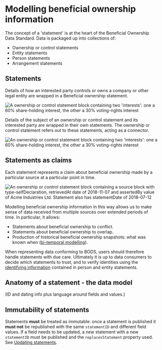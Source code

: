 Modelling beneficial ownership information
==========================================

The concept of a 'statement' is at the heart of the Beneficial Ownership Data Standard. Data is packaged up into collections of:

* Ownership or control statements
* Entity statements
* Person statements
* Arrangement statements

## Statements

Details of how an interested party controls or owns a company or other legal entity are wrapped in a Beneficial ownership statement.

![A ownership or control statement block containing two 'interests': one a 60% share-holding interest, the other a 30% voting-rights interest](_assets/data-schema-model-1.svg)

Details of the subject of an ownership or control statement and its interested party are wrapped in their own statements. The ownership or control statement refers out to these statements, acting as a connector.

![An ownership or control statement block containing two 'interests': one a 60% share-holding interest, the other a 30% voting-rights interest](_assets/data-schema-model-2.svg)

## Statements as claims

Each statement represents a claim about beneficial ownership made by a particular source at a particular point in time.

![An ownership or control statement block containing a source block with type-selfDeclaration, retrievedAt date of 2018-11-07 and assertedBy value of Acme Industries Ltd. Statement also has statementDate of 2018-07-12](_assets/data-schema-model-3.svg)

Modelling beneficial ownership information in this way allows us to make sense of data received from multiple sources over extended periods of time. In particular, it allows:

* Statements about beneficial ownership to conflict.
* Statements about beneficial ownership to overlap.
* Production of historical beneficial ownership snapshots: what was known when ([bi-temporal modelling](https://en.wikipedia.org/wiki/Bitemporal_Modeling)).

When representing data conforming to BODS, users should therefore handle statements with due care. Ultimately it is up to data consumers to decide which statements to trust, and to verify identities using the [identifying information](identifiers.md) contained in person and entity statements.


## Anatomy of a statement - the data model

(ID and dating info plus language around fields and values.)


## Immutability of statements

Statements **must** be treated as immutable: once a statement is published it **must not** be republished with the same ```statementID``` and different field values. If a field needs to be updated, a new statement with a new ```statementID``` must be published and the ```replacesStatement``` property used. See [Updating statements](updating-statements.md).


